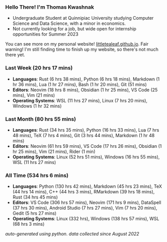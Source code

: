 
### Hello There! I'm Thomas Kwashnak

- Undergraduate Student at Quinnipiac University studying Computer Science and Data Science, with a minor in economics.
- Not currently looking for a job, but wide open for internship opportunities for Summer 2023

You can see more on my personal website! [littletealeaf.github.io](https://littletealeaf.github.io). Fair warning! I'm still finding time to finish up my website, so there's not much there yet.

### Last Week (20 hrs 17 mins)
- **Languages**: Rust (6 hrs 38 mins), Python (6 hrs 18 mins), Markdown (1 hr 36 mins), Lua (1 hr 27 mins), Bash (1 hr 20 mins), Git (51 mins)
- **Editors**: Neovim (18 hrs 8 mins), Obsidian (1 hr 25 mins), VS Code (25 mins), Vim (21 mins)
- **Operating Systems**: WSL (11 hrs 27 mins), Linux (7 hrs 20 mins), Windows (1 hr 32 mins)
    
### Last Month (80 hrs 55 mins)
- **Languages**: Rust (34 hrs 35 mins), Python (16 hrs 33 mins), Lua (7 hrs 48 mins), TeX (7 hrs 4 mins), Git (3 hrs 44 mins), Markdown (1 hr 48 mins)
- **Editors**: Neovim (61 hrs 59 mins), VS Code (17 hrs 26 mins), Obsidian (1 hr 25 mins), Vim (21 mins), Rider (1 min)
- **Operating Systems**: Linux (52 hrs 51 mins), Windows (16 hrs 55 mins), WSL (11 hrs 27 mins)
    
### All Time (534 hrs 6 mins)
- **Languages**: Python (130 hrs 42 mins), Markdown (45 hrs 23 mins), TeX (44 hrs 14 mins), C++ (44 hrs 3 mins), RMarkdown (39 hrs 18 mins), Rust (34 hrs 45 mins)
- **Editors**: VS Code (306 hrs 57 mins), Neovim (171 hrs 9 mins), DataSpell (37 hrs 30 mins), Android Studio (7 hrs 27 mins), Vim (7 hrs 20 mins), Gedit (5 hrs 27 mins)
- **Operating Systems**: Linux (332 hrs), Windows (138 hrs 57 mins), WSL (68 hrs 3 mins)
    

*auto-generated using python. data collected since August 2022*
